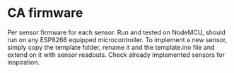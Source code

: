 # CA firmware

Per sensor firmware for each sensor. Run and tested on NodeMCU, should run on any ESP8266 equipped microcontroller. To implement a new sensor, simply copy the template folder, rename it and the template.ino file and extend on it with sensor readouts. Check already implemented sensors for inspiration.
